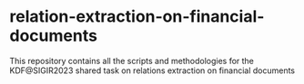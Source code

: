 # relation-extraction-on-financial-documents
This repository contains all the scripts and methodologies for the KDF@SIGIR2023 shared task on relations extraction on financial documents

